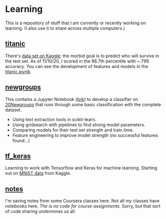 # Learning

This is a repository of stuff that I am currently or recently working on learning. (I also use it to share across multiple computers.)

## [titanic](/titanic)

There's [data set on Kaggle](https://www.kaggle.com/c/titanic); the morbid goal is to predict who will survive in the test set. As of 11/10/20, I scored in the 96.7th percentile with ~.799 accuracy. You can see the development of features and models in the [titanic.ipynb](titanic/titanic.ipynb).

## [newgroups](/newsgroups)

This contains a Jupyter Notebook [(link)](newsgroups/newsgroups.ipynb) to develop a classifier on [20Newgroups](http://qwone.com/~jason/20Newsgroups/) that runs through some basic classification with the complete dataset.
- Using text extraction tools in scikit-learn.
- Using gridsearch with pipelines to find strong model parameters.
- Comparing models for their test set strength and train time.
- Feature engineering to improve model strength (no successful features found...)

## [tf_keras](/tf_keras)

Learning to work with Tensorflow and Keras for machine learning. Starting out on [MNIST data](https://www.kaggle.com/c/digit-recognizer) from Kaggle.

## [notes](/notes)

I'm saving notes from some Coursera classes here. Not all my classes have notebooks here. _The is no code for course assignments._ Sorry, but that sort of code sharing undermines us all.